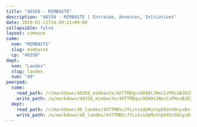 ```yaml
---
title: "40350 - MIMBASTE"
description: "40350 - MIMBASTE | Entraide, Annonces, Initiatives"
date: 2020-01-11T14:09:21+09:00
collapsible: false
layout: commune
comm:
  nom: "MIMBASTE"
  slug: mimbaste
  cp: "40350"
dept:
  nom: "Landes"
  slug: landes
  num: "40"
peerpad:
  comm:
    read_path: /r/markdown/40350_mimbaste/4XTTMDqscbD8QtJNecCzPHcoBJD2hMpZE86pKeRPbitRuVv9W
    write_path: /w/markdown/40350_mimbaste/4XTTMDqscbD8QtJNecCzPHcoBJD2hMpZE86pKeRPbitRuVv9W-K3TgU5Y2BLczqhXJ4Xrjfvj2q73Trj9QpmV6sVfjzuEGYeTmWPMzz7akycE4TeF86F6MJH2jPUF7t3Tb1LdSy1mQ3YRaoGYHWiWU8XrBeZuMua7TDxrnpAyxsBku84joRtcddUun
  dept:
    read_path: /r/markdown/40_landes/4XTTMB5cJfLstu1dpMutnpb92n58nysBxt2LvNHp8iFa2he7h
    write_path: /w/markdown/40_landes/4XTTMB5cJfLstu1dpMutnpb92n58nysBxt2LvNHp8iFa2he7h-K3TgUvrqNj5GqBsxRXbDQxXTucun7uHSVZWT5C8CgQNaESTTE4cfR63JCubPGiKkKruc9dwpRJsb8aWPbJoGCdC5JVr33cPSqpb1rkjpoPrBPEdrj3zMya2yHWSYgr5GG1nyDstK
---
```


